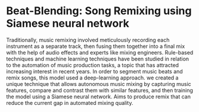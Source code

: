 # Beat-Blending: Song Remixing using Siamese neural network
Traditionally, music remixing involved meticulously recording each instrument as a separate track, then fusing them together into a final mix with the help of audio effects and experts like mixing engineers. Rule-based techniques and machine learning techniques have been studied in relation to the automation of music production tasks, a topic that has attracted increasing interest in recent years. In order to segment music beats and remix songs, this model used a deep-learning approach. we created a unique technique that allows autonomous music mixing by capturing music features, compare and contrast them with similar features, and then training the model using a Siamese neural network. Aims to produce remix that can reduce the current gap in automated mixing quality.
